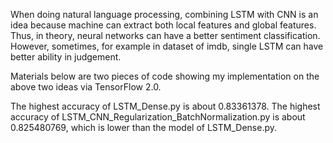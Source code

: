 When doing natural language processing, combining LSTM with CNN is an idea because machine can extract both local features and global features. Thus, in theory, neural networks can have a better sentiment classification. However, sometimes, for example in dataset of imdb, single LSTM can have better ability in judgement.

Materials below are two pieces of code showing my implementation on the above two ideas via TensorFlow 2.0.

The highest accuracy of LSTM_Dense.py is about 0.83361378.
The highest accuracy of LSTM_CNN_Regularization_BatchNormalization.py is about 0.825480769, which is lower than the model of LSTM_Dense.py.
